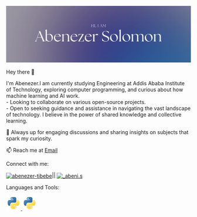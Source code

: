![Profile Image](https://github.com/abnsol/abnsol/blob/main/Github.png)

Hey there 👋

I'm Abenezer.I am currently studying Engineering at Addis Ababa Institute of Technology, exploring computer programming, and curious about how machine learning and AI work. 
<br>- Looking to collaborate on various open-source projects. 
<br>- Open to seeking guidance and assistance in navigating the vast landscape of technology. I believe in the power of shared knowledge and collective learning.

💬 Always up for engaging discussions and sharing insights on subjects that spark my curiosity.

📫 Reach me at [Email](mailto:abenisolo51196@gmail.com)

Connect with me:
<p align="left">
<a href="https://linkedin.com/in/abenezer-tibebe" target="blank"><img align="center" src="https://raw.githubusercontent.com/rahuldkjain/github-profile-readme-generator/master/src/images/icons/Social/linked-in-alt.svg" alt="abenezer-tibebe" height="30" width="40" /></a>||
<a href="https://instagram.com/_abeni.s" target="blank"><img align="center" src="https://raw.githubusercontent.com/rahuldkjain/github-profile-readme-generator/master/src/images/icons/Social/instagram.svg" alt="_abeni.s" height="30" width="40" /></a>
</p>
Languages and Tools:

<p align="left"> 
  <a href="https://www.w3schools.com/python/" target="_blank" rel="noreferrer"> <img src="https://raw.githubusercontent.com/devicons/devicon/master/icons/python/python-original.svg" alt="python" width="40" height="40"/> </a> <img src="https://github.com/devicons/devicon/blob/master/icons/python/python-original.svg" title="Python" alt="Python" width="40" height="40"/>&nbsp;</p>
